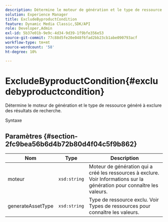 ```yaml
---
description: Détermine le moteur de génération et le type de ressource généré à exclure des résultats de recherche.
solution: Experience Manager
title: ExcludeByproductCondition
feature: Dynamic Media Classic,SDK/API
role: Developer,Admin
exl-id: 5b37e01b-9e9c-4d34-9d39-1f9bfe356e53
source-git-commit: 77c88d5fe20e048f6fad2bb23cb1abe090793acf
workflow-type: tm+mt
source-wordcount: '58'
ht-degree: 10%

---
```


# ExcludeByproductCondition{#excludebyproductcondition}

Détermine le moteur de génération et le type de ressource généré à exclure des résultats de recherche.

Syntaxe

## Paramètres {#section-2fc9bea56b6d4b72b80d4f04c5f9b862}

| Nom | Type | Description |
|---|---|---|
| moteur | `xsd:string` | Moteur de génération qui a créé les ressources à exclure. Voir Informations sur la génération pour connaître les valeurs. |
| generateAssetType | `xsd:string` | Type de ressource exclu. Voir Types de ressources pour connaître les valeurs. |
